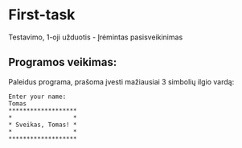 # First-task
Testavimo, 1-oji užduotis - Įrėmintas pasisveikinimas

## Programos veikimas:

Paleidus programa, prašoma įvesti mažiausiai 3 simbolių ilgio vardą:


```shell
Enter your name: 
Tomas
*******************
*                 *
* Sveikas, Tomas! *
*                 *
*******************
```
